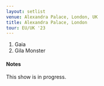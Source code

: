 ```yaml
---
layout: setlist
venue: Alexandra Palace, London, UK
title: Alexandra Palace, London
tour: EU/UK '23
---
```


1. Gaia
2. Gila Monster

<!--snippet-->

#### Notes 
This show is in progress.
